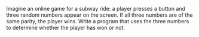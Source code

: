 Imagine an online game for a subway ride: a player presses a button and three random numbers appear on the screen. If all three numbers are of the same parity, the player wins.
Write a program that uses the three numbers to determine whether the player has won or not.
